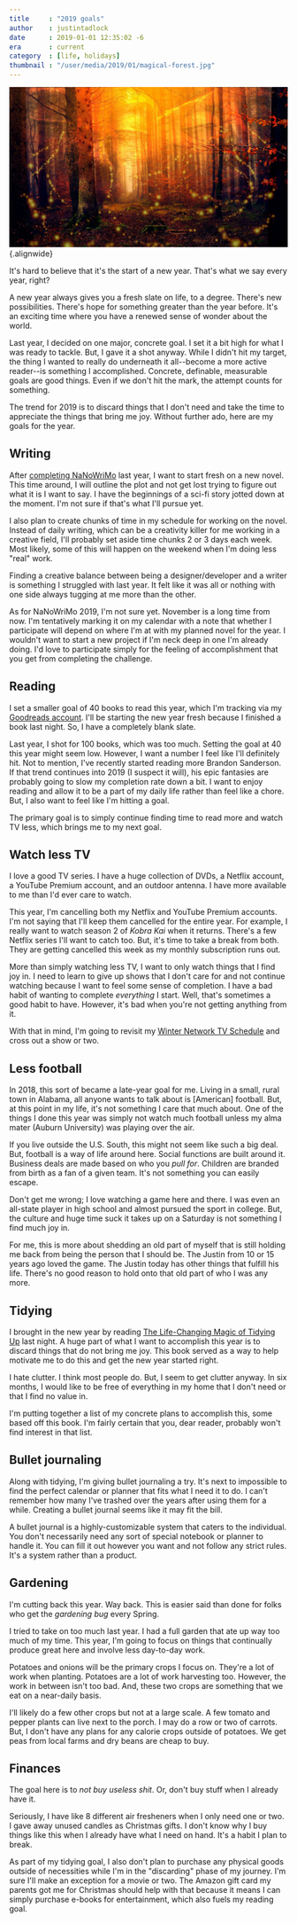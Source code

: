 ```yaml
---
title     : "2019 goals"
author    : justintadlock
date      : 2019-01-01 12:35:02 -6
era       : current
category  : [life, holidays]
thumbnail : "/user/media/2019/01/magical-forest.jpg"
---
```


![A dark forest illuminated by many lights.](/user/media/2019/01/magical-forest.jpg){.alignwide}

It's hard to believe that it's the start of a new year.  That's what we say every year, right?

A new year always gives you a fresh slate on life, to a degree.  There's new possibilities.  There's hope for something greater than the year before.  It's an exciting time where you have a renewed sense of wonder about the world.

Last year, I decided on one major, concrete goal.  I set it a bit high for what I was ready to tackle.  But, I gave it a shot anyway.  While I didn't hit my target, the thing I wanted to really do underneath it all--become a more active reader--is something I accomplished.  Concrete, definable, measurable goals are good things.  Even if we don't hit the mark, the attempt counts for something.

The trend for 2019 is to discard things that I don't need and take the time to appreciate the things that bring me joy.  Without further ado, here are my goals for the year.

## Writing

After [completing NaNoWriMo](/archives/2018/12/01/nanowrimo-2018-and-beyond) last year, I want to start fresh on a new novel.  This time around, I will outline the plot and not get lost trying to figure out what it is I want to say.  I have the beginnings of a sci-fi story jotted down at the moment.  I'm not sure if that's what I'll pursue yet.

I also plan to create chunks of time in my schedule for working on the novel.  Instead of daily writing, which can be a creativity killer for me working in a creative field, I'll probably set aside time chunks 2 or 3 days each week.  Most likely, some of this will happen on the weekend when I'm doing less "real" work.

Finding a creative balance between being a designer/developer and a writer is something I struggled with last year.  It felt like it was all or nothing with one side always tugging at me more than the other.

As for NaNoWriMo 2019, I'm not sure yet.  November is a long time from now.  I'm tentatively marking it on my calendar with a note that whether I participate will depend on where I'm at with my planned novel for the year.  I wouldn't want to start a new project if I'm neck deep in one I'm already doing.  I'd love to participate simply for the feeling of accomplishment that you get from completing the challenge.

## Reading

I set a smaller goal of 40 books to read this year, which I'm tracking via my [Goodreads account](https://www.goodreads.com/author/show/4597162.Justin_Tadlock).  I'll be starting the new year fresh because I finished a book last night.  So, I have a completely blank slate.

Last year, I shot for 100 books, which was too much.  Setting the goal at 40 this year might seem low.  However, I want a number I feel like I'll definitely hit.  Not to mention, I've recently started reading more Brandon Sanderson.  If that trend continues into 2019 (I suspect it will), his epic fantasies are probably going to slow my completion rate down a bit.  I want to enjoy reading and allow it to be a part of my daily life rather than feel like a chore.  But, I also want to feel like I'm hitting a goal.

The primary goal is to simply continue finding time to read more and watch TV less, which brings me to my next goal.

## Watch less TV

I love a good TV series.  I have a huge collection of DVDs, a Netflix account, a YouTube Premium account, and an outdoor antenna.  I have more available to me than I'd ever care to watch.

This year, I'm cancelling both my Netflix and YouTube Premium accounts.  I'm not saying that I'll keep them cancelled for the entire year.  For example, I really want to watch season 2 of _Kobra Kai_ when it returns.  There's a few Netflix series I'll want to catch too.  But, it's time to take a break from both.  They are getting cancelled this week as my monthly subscription runs out.

More than simply watching less TV, I want to only watch things that I find joy in.  I need to learn to give up shows that I don't care for and not continue watching because I want to feel some sense of completion.  I have a bad habit of wanting to complete _everything_ I start.  Well, that's sometimes a good habit to have.  However, it's bad when you're not getting anything from it.

With that in mind, I'm going to revisit my [Winter Network TV Schedule](/archives/2018/12/17/winter-2018-2019-network-tv-schedule) and cross out a show or two.

## Less football

In 2018, this sort of became a late-year goal for me.  Living in a small, rural town in Alabama, all anyone wants to talk about is [American] football.  But, at this point in my life, it's not something I care that much about.  One of the things I done this year was simply not watch much football unless my alma mater (Auburn University) was playing over the air.

If you live outside the U.S. South, this might not seem like such a big deal.  But, football is a way of life around here.  Social functions are built around it.  Business deals are made based on who you _pull for_.  Children are branded from birth as a fan of a given team.  It's not something you can easily escape.

Don't get me wrong; I love watching a game here and there.  I was even an all-state player in high school and almost pursued the sport in college.  But, the culture and huge time suck it takes up on a Saturday is not something I find much joy in.

For me, this is more about shedding an old part of myself that is still holding me back from being the person that I should be.  The Justin from 10 or 15 years ago loved the game.  The Justin today has other things that fulfill his life.  There's no good reason to hold onto that old part of who I was any more.

## Tidying

I brought in the new year by reading [The Life-Changing Magic of Tidying Up](https://www.amazon.com/Life-Changing-Magic-Tidying-Decluttering-Organizing-ebook/dp/B00KK0PICK/?tag=justtadl-20) last night.  A huge part of what I want to accomplish this year is to discard things that do not bring me joy.  This book served as a way to help motivate me to do this and get the new year started right.

I hate clutter.  I think most people do.  But, I seem to get clutter anyway.  In six months, I would like to be free of everything in my home that I don't need or that I find no value in.

I'm putting together a list of my concrete plans to accomplish this, some based off this book.  I'm fairly certain that you, dear reader, probably won't find interest in that list.

## Bullet journaling

Along with tidying, I'm giving bullet journaling a try.  It's next to impossible to find the perfect calendar or planner that fits what I need it to do.  I can't remember how many I've trashed over the years after using them for a while.  Creating a bullet journal seems like it may fit the bill.

A bullet journal is a highly-customizable system that caters to the individual.  You don't necessarily need any sort of special notebook or planner to handle it.  You can fill it out however you want and not follow any strict rules.  It's a system rather than a product.

## Gardening

I'm cutting back this year.  Way back.  This is easier said than done for folks who get the _gardening bug_ every Spring.

I tried to take on too much last year.  I had a full garden that ate up way too much of my time.  This year, I'm going to focus on things that continually produce great here and involve less day-to-day work.

Potatoes and onions will be the primary crops I focus on.  They're a lot of work when planting.  Potatoes are a lot of work harvesting too.  However, the work in between isn't too bad.  And, these two crops are something that we eat on a near-daily basis.

I'll likely do a few other crops but not at a large scale.  A few tomato and pepper plants can live next to the porch.  I may do a row or two of carrots.  But, I don't have any plans for any calorie crops outside of potatoes.  We get peas from local farms and dry beans are cheap to buy.

## Finances

The goal here is to _not buy useless shit_.  Or, don't buy stuff when I already have it.

Seriously, I have like 8 different air fresheners when I only need one or two.  I gave away unused candles as Christmas gifts.  I don't know why I buy things like this when I already have what I need on hand.  It's a habit I plan to break.

As part of my tidying goal, I also don't plan to purchase any physical goods outside of necessities while I'm in the "discarding" phase of my journey.  I'm sure I'll make an exception for a movie or two.  The Amazon gift card my parents got me for Christmas should help with that because it means I can simply purchase e-books for entertainment, which also fuels my reading goal.
